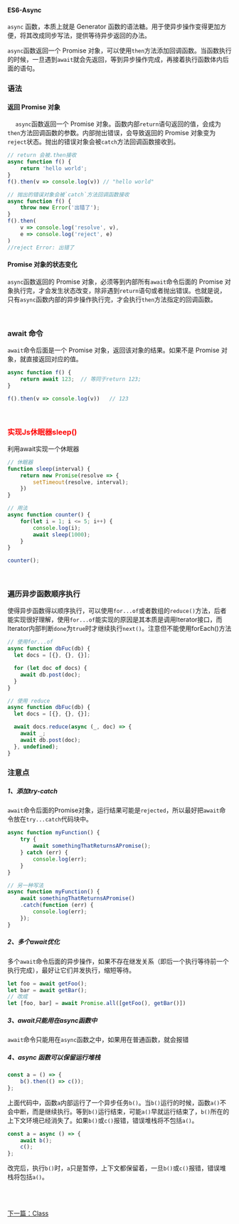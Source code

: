 #### ES6-Async

`async` 函数，本质上就是 Generator 函数的语法糖。用于使异步操作变得更加方便，将其改成同步写法，提供等待异步返回的办法。

`async`函数返回一个 Promise 对象，可以使用`then`方法添加回调函数。当函数执行的时候，一旦遇到`await`就会先返回，等到异步操作完成，再接着执行函数体内后面的语句。

### 语法

#### 返回 Promise 对象

&emsp; `async`函数返回一个 Promise 对象。函数内部`return`语句返回的值，会成为`then`方法回调函数的参数。内部抛出错误，会导致返回的 Promise 对象变为`reject`状态。抛出的错误对象会被`catch`方法回调函数接收到。

```js
// return 会被.then接收
async function f() {
    return 'hello world';
}
f().then(v => console.log(v)) // "hello world"

// 抛出的错误对象会被`catch`方法回调函数接收
async function f() {
    throw new Error('出错了');
}
f().then(
    v => console.log('resolve', v),
    e => console.log('reject', e)
)
//reject Error: 出错了
```


#### Promise 对象的状态变化

`async`函数返回的 Promise 对象，必须等到内部所有`await`命令后面的 Promise 对象执行完，才会发生状态改变，除非遇到`return`语句或者抛出错误。也就是说，只有`async`函数内部的异步操作执行完，才会执行`then`方法指定的回调函数。

<br>

### await 命令
`await`命令后面是一个 Promise 对象，返回该对象的结果。如果不是 Promise 对象，就直接返回对应的值。
```js
async function f() {
    return await 123;  // 等同于return 123;
}

f().then(v => console.log(v))   // 123
```

<br>

### <div style="color: red">实现Js休眠器sleep()</div>
利用await实现一个休眠器
```js
// 休眠器
function sleep(interval) {
    return new Promise(resolve => {
        setTimeout(resolve, interval);
    })
}

// 用法
async function counter() {
    for(let i = 1; i <= 5; i++) {
        console.log(i);
        await sleep(1000);
    }
}

counter();
```

<br>

### 遍历异步函数顺序执行
使得异步函数得以顺序执行，可以使用`for...of`或者数组的`reduce()`方法，后者能实现很好理解，使用`for...of`能实现的原因是其本质是调用Iterator接口，而Iterator内部判断`done`为`true`时才继续执行`next()`。注意但不能使用forEach()方法

```js
// 使用for...of
async function dbFuc(db) {
  let docs = [{}, {}, {}];

  for (let doc of docs) {
    await db.post(doc);
  }
}
```

```js
// 使用 reduce
async function dbFuc(db) {
  let docs = [{}, {}, {}];

  await docs.reduce(async (_, doc) => {
    await _;
    await db.post(doc);
  }, undefined);
}
```

### 注意点

##### 1、添加try-catch
`await`命令后面的Promise对象，运行结果可能是`rejected`，所以最好把`await`命令放在`try...catch`代码块中。
```js
async function myFunction() {
    try {
        await somethingThatReturnsAPromise();
    } catch (err) {
        console.log(err);
    }
}

// 另一种写法
async function myFunction() {
    await somethingThatReturnsAPromise()
    .catch(function (err) {
        console.log(err);
    });
}
```


##### 2、多个await优化
多个`await`命令后面的异步操作，如果不存在继发关系（即后一个执行等待前一个执行完成），最好让它们并发执行，缩短等待。
```js
let foo = await getFoo();
let bar = await getBar();
// 改成
let [foo, bar] = await Promise.all([getFoo(), getBar()])
```


##### 3、await只能用在async函数中
`await`命令只能用在`async`函数之中，如果用在普通函数，就会报错


##### 4、async 函数可以保留运行堆栈
```js
const a = () => {
    b().then(() => c());
};
```
上面代码中，函数`a`内部运行了一个异步任务`b()`。当`b()`运行的时候，函数`a()`不会中断，而是继续执行。等到`b()`运行结束，可能`a()`早就运行结束了，`b()`所在的上下文环境已经消失了。如果`b()`或`c()`报错，错误堆栈将不包括`a()`。
```js
const a = async () => {
    await b();
    c();
};
```
改完后，执行`b()`时，`a`只是暂停，上下文都保留着，一旦`b()`或`c()`报错，错误堆栈将包括`a()`。


<br>
<br>

[下一篇：Class](/ES6/Class)
